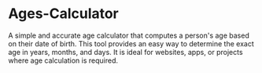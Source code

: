 # Ages-Calculator
A simple and accurate age calculator that computes a person's age based on their date of birth. This tool provides an easy way to determine the exact age in years, months, and days. It is ideal for websites, apps, or projects where age calculation is required.

